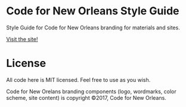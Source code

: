 # Code for New Orleans Style Guide

Style Guide for Code for New Orleans branding for materials and sites.

[Visit the site!](https://codefornola.github.io/style_guide/)

# License
All code here is MIT licensed.  Feel free to use as you wish.

Code for New Orelans branding components (logo, wordmarks, color scheme, site content) is copyright &copy;2017, Code for New Orleans.
